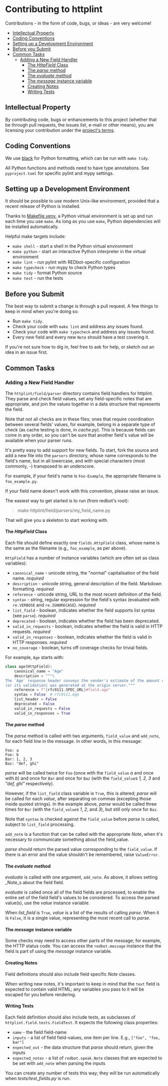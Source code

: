 # Contributing to httplint

Contributions - in the form of code, bugs, or ideas - are very welcome!

<!-- START doctoc generated TOC please keep comment here to allow auto update -->
<!-- DON'T EDIT THIS SECTION, INSTEAD RE-RUN doctoc TO UPDATE -->

- [Intellectual Property](#intellectual-property)
- [Coding Conventions](#coding-conventions)
- [Setting up a Development Environment](#setting-up-a-development-environment)
- [Before you Submit](#before-you-submit)
- [Common Tasks](#common-tasks)
  - [Adding a New Field Handler](#adding-a-new-field-handler)
    - [The _HttpField_ Class](#the-_httpfield_-class)
    - [The _parse_ method](#the-_parse_-method)
    - [The _evaluate_ method](#the-_evaluate_-method)
    - [The _message_ instance variable](#the-_message_-instance-variable)
    - [Creating Notes](#creating-notes)
    - [Writing Tests](#writing-tests)

<!-- END doctoc generated TOC please keep comment here to allow auto update -->

## Intellectual Property

By contributing code, bugs or enhancements to this project (whether that be through pull requests, the issues list, e-mail or other means), you are licensing your contribution under the [project's terms](LICENSE.md).


## Coding Conventions

We use [black](https://pypi.org/project/black/) for Python formatting, which can be run with `make tidy`.

All Python functions and methods need to have type annotations. See `pyproject.toml` for specific pylint and mypy settings.


## Setting up a Development Environment

It should be possible to use modern Unix-like environment, provided that a recent release of Python is installed.

Thanks to [Makefile.venv](https://github.com/sio/Makefile.venv), a Python virtual environment is set up and run each time you use `make`. As long as you use `make`, Python dependencies will be installed automatically.

Helpful make targets include:

* `make shell` - start a shell in the Python virtual environment
* `make python` - start an interactive Python interpreter in the virtual environment
* `make lint` - run pylint with REDbot-specific configuration
* `make typecheck` - run mypy to check Python types
* `make tidy` - format Python source
* `make test` - run the tests


## Before you Submit

The best way to submit a change is through a pull request. A few things to keep in mind when you're doing so:

* Run `make tidy`.
* Check your code with `make lint` and address any issues found.
* Check your code with `make typecheck` and address any issues found.
* Every new field and every new `Note` should have a test covering it.

If you're not sure how to dig in, feel free to ask for help, or sketch out an idea in an issue first.


## Common Tasks


### Adding a New Field Handler

The `httplint/field/parser` directory contains field handlers for httplint. They parse and check field values, set any field-specific notes that are appropriate, and join the values together in a data structure that represents the field.

Note that not all checks are in these files; ones that require coordination between several fields' values, for example, belong in a separate type of check (as cache testing is done, in _cache.py_). This is because fields can come in any order, so you can't be sure that another field's value will be available when your parser runs.

It's pretty easy to add support for new fields. To start, fork the source and add a new file into
the `parsers` directory, whose name corresponds to the field's name, but in all lowercase, and
with special characters (most commonly, _-_) transposed to an underscore.

For example, if your field's name is `Foo-Example`, the appropriate filename is `foo_example.py`.

If your field name doesn't work with this convention, please raise an issue.

The easiest way to get started is to run (from redbot's root):

> make httplint/field/parsers/my_field_name.py

That will give you a skeleton to start working with.


#### The _HttpField_ Class

Each file should define exactly one `fields.HttpField` class, whose name is the same as the filename (e.g., `foo_example`, as per above).

`HttpField` has a number of instance variables (which are often set as class variables):

* `canonical_name` - unicode string, the "normal" capitalisation of the field name. _required_
* `description` - unicode string, general description of the field. Markdown formatting. _required_
* `reference` - unicode string, URL to the most recent definition of the field.
* `syntax` - string, regular expression for the field's syntax (evaluated with `re.VERBOSE` and `re.IGNORECASE`). _required_
* `list_field` - boolean, indicates whether the field supports list syntax (see `parse`). _required_
* `deprecated` - boolean, indicates whether the field has been deprecated.
* `valid_in_requests` - boolean, indicates whether the field is valid in HTTP requests. _required_
* `valid_in_responses` - boolean, indicates whether the field is valid in HTTP responses. _required_
* `no_coverage` - boolean, turns off coverage checks for trivial fields.

For example, `Age` starts with:

~~~ python
class age(HttpField):
    canonical_name = "Age"
    description = """\
The `Age` response header conveys the sender's estimate of the amount of time since the response
(or its validation) was generated at the origin server."""
    reference = f"{rfc9111.SPEC_URL}#field.age"
    syntax = False  # rfc9111.Age
    list_header = False
    deprecated = False
    valid_in_requests = False
    valid_in_responses = True
~~~~

#### The _parse_ method

The _parse_ method is called with two arguments, `field_value` and `add_note`, for each field line
in the message. In other words, in this message:

~~~
Foo: a
Foo: b
Bar: 1, 2, 3
Baz: "def, ghi"
~~~

_parse_ will be called twice for `Foo` (once with the `field_value` _a_ and once with _b_) and once
for `Bar` and once for `Baz` (with the `field_value`s _1, 2, 3_ and _"def, ghi"_ respectively).

However, if the `list_field` class variable is `True`, this is altered; _parse_ will be called for
each _value_, after separating on commas (excepting those inside quoted strings). In the example
above, _parse_ would be called three times for `Bar` (with the `field_value`s _1_, _2_, and _3_),
but still only once for `Baz`.

Note that `syntax` is checked against the `field_value` before _parse_ is called, subject to
`list_field` processing.

`add_note` is a function that can be called with the appropriate _Note_, when it's necessary to
communicate something about the field_value.

_parse_ should return the parsed value corresponding to the `field_value`. If there is an error and
the value shouldn't be remembered, raise `ValueError`.


#### The _evaluate_ method

_evaluate_ is called with one argument, `add_note`. As above, it allows setting _Note_s about the
field field.

_evaluate_ is called once all of the field fields are processed, to enable the entire set of the
field field's values to be considered. To access the parsed value(s), use the _value_ instance
variable.

When _list_field_ is `True`, _value_ is a list of the results of calling _parse_. When it is
`False`, it is a single value, representing the most recent call to _parse_.


#### The _message_ instance variable

Some checks may need to access other parts of the message; for example, the HTTP status code. You
can access the `redbot.message` instance that the field is part of using the _message_ instance
variable.


#### Creating Notes

Field definitions should also include field specific _Note_ classes.

When writing new notes, it's important to keep in mind that the `text` field is expected to contain
valid HTML; any variables you pass to it will be escaped for you before rendering.


#### Writing Tests

Each field definition should also include tests, as subclasses of
`httplint.field.tests.FieldTest`. It expects the following class properties:

 * `name` - the field field-name
 * `inputs` - a list of field field-values, one item per line.
   E.g., `["foo", "foo, bar"]`
 * `expected_out` - the data structure that _parse_ should return, given
   the inputs
 * `expected_notes` - a list of `redbot.speak.Note` classes that are expected
   to be set with `add_note` when parsing the inputs

You can create any number of tests this way; they will be run automatically when
_tests/test\_fields.py_ is run.
